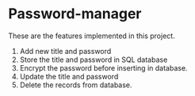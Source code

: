﻿# Password-manager

These are the features implemented in this project.

1) Add new title and password
2) Store the title and password in SQL database
3) Encrypt the password before inserting in database.
4) Update the title and password
5) Delete the records from database.
